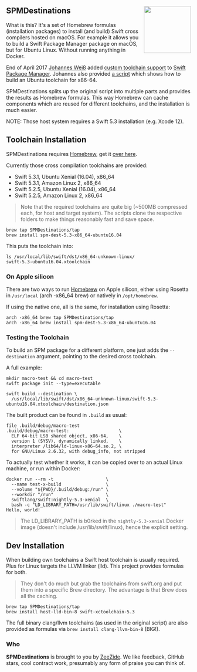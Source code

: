 <h2>SPMDestinations
  <img src="http://zeezide.com/img/SwiftXcodePkgIcon.svg"
       align="right" width="128" height="128" />
</h2>

What is this? It's a set of Homebrew formulas (installation packages) to install
(and build) Swift cross compilers hosted on macOS.
For example it allows you to build a Swift Package Manager package on macOS,
but for Ubuntu Linux. Without running anything in Docker.

End of April 2017
[Johannes Weiß](https://github.com/weissi)
added
[custom toolchain support](https://github.com/apple/swift-package-manager/pull/1098)
to 
[Swift Package Manager](https://github.com/apple/swift-package-manager).
Johannes also provided 
[a script](https://github.com/apple/swift-package-manager/blob/main/Utilities/build_ubuntu_cross_compilation_toolchain)
which shows how to build an Ubuntu toolchain for x86-64.

SPMDestinations splits up the original script into multiple parts and provides
the results as Homebrew formulas. This way Homebrew can cache components which
are reused for different toolchains, and the installation is much easier.

NOTE: Those host system requires a Swift 5.3 installation (e.g. Xcode 12).

## Toolchain Installation

SPMDestinations requires [Homebrew](https://brew.sh),
get it [over here](https://brew.sh).

Currently those cross compilation toolchains are provided:
- Swift 5.3.1, Ubuntu Xenial (16.04), x86_64
- Swift 5.3.1, Amazon Linux 2, x86_64
- Swift 5.2.5, Ubuntu Xenial (16.04), x86_64
- Swift 5.2.5, Amazon Linux 2, x86_64

> Note that the required toolchains are quite big (~500MB compressed each, for
> host and target system).
> The scripts clone the respective folders to make things reasonably fast and
> save space.

```shell
brew tap SPMDestinations/tap
brew install spm-dest-5.3-x86_64-ubuntu16.04
```

This puts the toolchain into:
```shell
ls /usr/local/lib/swift/dst/x86_64-unknown-linux/
swift-5.3-ubuntu16.04.xtoolchain
```

### On Apple silicon

There are two ways to run [Homebrew](https://brew.sh) on Apple silicon,
either using Rosetta in `/usr/local` (arch -x86_64 brew)
or natively in `/opt/homebrew`.

If using the native one, all is the same, for installation using
Rosetta:
```shell
arch -x86_64 brew tap SPMDestinations/tap
arch -x86_64 brew install spm-dest-5.3-x86_64-ubuntu16.04
```

### Testing the Toolchain

To build an SPM package for a different platform,
one just adds the `--destination` argument, pointing to the desired
cross toolchain.

A full example:
```shell
mkdir macro-test && cd macro-test
swift package init --type=executable

swift build --destination \
  /usr/local/lib/swift/dst/x86_64-unknown-linux/swift-5.3-ubuntu16.04.xtoolchain/destination.json
```

The built product can be found in `.build` as usual:
```shell
file .build/debug/macro-test
.build/debug/macro-test:                   \
  ELF 64-bit LSB shared object, x86-64,    \
  version 1 (SYSV), dynamically linked,    \
  interpreter /lib64/ld-linux-x86-64.so.2, \
  for GNU/Linux 2.6.32, with debug_info, not stripped
```

To actually test whether it works, it can be copied over to an actual Linux
machine, or run within Docker:
```shell
docker run --rm -t                    \
  --name test-x-build                 \
  --volume "${PWD}/.build/debug:/run" \
  --workdir "/run"                    \
  swiftlang/swift:nightly-5.3-xenial  \
  bash -c "LD_LIBRARY_PATH=/usr/lib/swift/linux ./macro-test"
Hello, world!
```
> The LD_LIBRARY_PATH is b0rked in the `nightly-5.3-xenial` Docker image
> (doesn't include /usr/lib/swift/linux),
> hence the explicit setting.


## Dev Installation

When building own toolchains a Swift host toolchain is usually required.
Plus for Linux targets the LLVM linker (lld).
This project provides formulas for both.

> They don't do much but grab the toolchains from swift.org and put them into a
> specific Brew directory. The advantage is that Brew does all the caching.

```shell
brew tap SPMDestinations/tap
brew install host-lld-bin-8 swift-xctoolchain-5.3
```

The full binary clang/llvm toolchains (as used in the original script)
are also provided as formulas via `brew install clang-llvm-bin-8` (BIG!).


### Who

**SPMDestinations** is brought to you by
[ZeeZide](http://zeezide.de).
We like feedback, GitHub stars, cool contract work,
presumably any form of praise you can think of.
